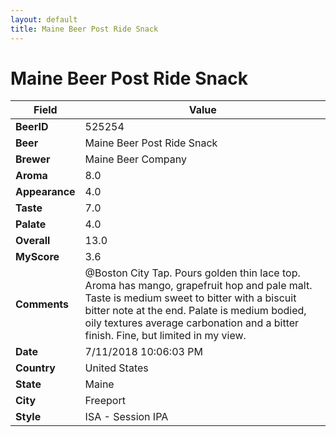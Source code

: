 ```yaml
---
layout: default
title: Maine Beer Post Ride Snack
---
```


# Maine Beer Post Ride Snack

| Field         | Value     |
|---------------|-----------|
| **BeerID** | 525254 |
| **Beer** | Maine Beer Post Ride Snack |
| **Brewer** | Maine Beer Company |
| **Aroma** | 8.0 |
| **Appearance** | 4.0 |
| **Taste** | 7.0 |
| **Palate** | 4.0 |
| **Overall** | 13.0 |
| **MyScore** | 3.6 |
| **Comments** | @Boston  City Tap.  Pours golden thin lace top.  Aroma has mango, grapefruit hop and pale malt.  Taste is medium sweet to bitter with a biscuit bitter note at the end.  Palate is medium bodied,  oily textures average carbonation and a bitter finish.  Fine, but limited in my view. |
| **Date** | 7/11/2018 10:06:03 PM |
| **Country** | United States |
| **State** | Maine |
| **City** | Freeport |
| **Style** | ISA - Session IPA |
